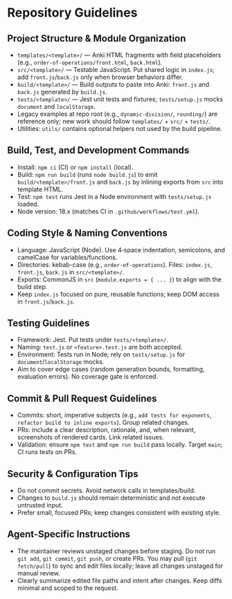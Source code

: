 # Repository Guidelines

## Project Structure & Module Organization
- `templates/<template>/` — Anki HTML fragments with field placeholders (e.g., `order-of-operations/front.html`, `back.html`).
- `src/<template>/` — Testable JavaScript. Put shared logic in `index.js`; add `front.js`/`back.js` only when browser behaviors differ.
- `build/<template>/` — Build outputs to paste into Anki: `front.js` and `back.js` generated by `build.js`.
- `tests/<template>/` — Jest unit tests and fixtures; `tests/setup.js` mocks `document` and `localStorage`.
- Legacy examples at repo root (e.g., `dynamic-division/`, `rounding/`) are reference only; new work should follow `templates/` + `src/` + `tests/`.
- Utilities: `utils/` contains optional helpers not used by the build pipeline.

## Build, Test, and Development Commands
- Install: `npm ci` (CI) or `npm install` (local).
- Build: `npm run build` (runs `node build.js`) to emit `build/<template>/front.js` and `back.js` by inlining exports from `src` into template HTML.
- Test: `npm test` runs Jest in a Node environment with `tests/setup.js` loaded.
- Node version: 18.x (matches CI in `.github/workflows/test.yml`).

## Coding Style & Naming Conventions
- Language: JavaScript (Node). Use 4‑space indentation, semicolons, and camelCase for variables/functions.
- Directories: kebab-case (e.g., `order-of-operations`). Files: `index.js`, `front.js`, `back.js` in `src/<template>/`.
- Exports: CommonJS in `src` (`module.exports = { ... }`) to align with the build step.
- Keep `index.js` focused on pure, reusable functions; keep DOM access in `front.js`/`back.js`.

## Testing Guidelines
- Framework: Jest. Put tests under `tests/<template>/`.
- Naming: `test.js` or `<feature>.test.js` are both accepted.
- Environment: Tests run in Node; rely on `tests/setup.js` for `document`/`localStorage` mocks.
- Aim to cover edge cases (random generation bounds, formatting, evaluation errors). No coverage gate is enforced.

## Commit & Pull Request Guidelines
- Commits: short, imperative subjects (e.g., `add tests for exponents`, `refactor build to inline exports`). Group related changes.
- PRs: include a clear description, rationale, and, when relevant, screenshots of rendered cards. Link related issues.
- Validation: ensure `npm test` and `npm run build` pass locally. Target `main`; CI runs tests on PRs.

## Security & Configuration Tips
- Do not commit secrets. Avoid network calls in templates/build.
- Changes to `build.js` should remain deterministic and not execute untrusted input.
- Prefer small, focused PRs; keep changes consistent with existing style.

## Agent-Specific Instructions
- The maintainer reviews unstaged changes before staging. Do not run `git add`, `git commit`, `git push`, or create PRs. You may pull (`git fetch/pull`) to sync and edit files locally; leave all changes unstaged for manual review.
- Clearly summarize edited file paths and intent after changes. Keep diffs minimal and scoped to the request.
